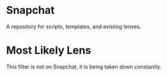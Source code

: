 # Snapchat
A repository for scripts, templates, and existing lenses.

# Most Likely Lens
This filter is not on Snapchat, it is being taken down constantly.